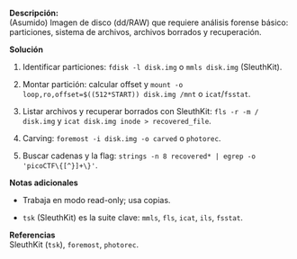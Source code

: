 **Descripción:**  
(Asumido) Imagen de disco (dd/RAW) que requiere análisis forense básico: particiones, sistema de archivos, archivos borrados y recuperación.

**Solución**

1. Identificar particiones: `fdisk -l disk.img` o `mmls disk.img` (SleuthKit).
    
2. Montar partición: calcular offset y `mount -o loop,ro,offset=$((512*START)) disk.img /mnt` o `icat`/`fsstat`.
    
3. Listar archivos y recuperar borrados con SleuthKit: `fls -r -m / disk.img` y `icat disk.img inode > recovered_file`.
    
4. Carving: `foremost -i disk.img -o carved` o `photorec`.
    
5. Buscar cadenas y la flag: `strings -n 8 recovered* | egrep -o 'picoCTF\{[^}]+\}'`.
    

**Notas adicionales**

- Trabaja en modo read-only; usa copias.
    
- `tsk` (SleuthKit) es la suite clave: `mmls`, `fls`, `icat`, `ils`, `fsstat`.
    

**Referencias**  
SleuthKit (`tsk`), `foremost`, `photorec`.